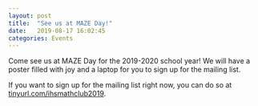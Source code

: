 ```yaml
---
layout: post
title:  "See us at MAZE Day!"
date:   2019-08-17 16:02:45
categories: Events
---
```


Come see us at MAZE Day for the 2019-2020 school year! We will have a poster
filled with joy and a laptop for you to sign up for the mailing list.

If you want to sign up for the mailing list right now, you can do so at
[tinyurl.com/ihsmathclub2019](tinyurl.com/ihsmathclub2019).
